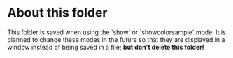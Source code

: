 # About this folder

This folder is saved when using the 'show' or 'showcolorsample' mode.
It is planned to change these modes in the future so that they are displayed in a window instead of being saved in a file; __but don't delete this folder!__
